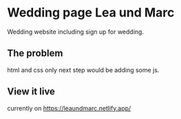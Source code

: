 # Wedding page Lea und Marc

Wedding website including sign up for wedding. 

## The problem

html and css only
next step would be adding some js.

## View it live

currently on https://leaundmarc.netlify.app/
